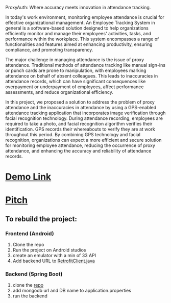 ProxyAuth: Where accuracy meets innovation in attendance tracking.

In today's work environment, monitoring employee attendance is crucial for effective
organizational management. An Employee Tracking System in general is a software-based
solution designed to help organizations efficiently monitor and manage their employees'
activities, tasks, and performance within the workplace. This system encompasses a range of
functionalities and features aimed at enhancing productivity, ensuring compliance, and
promoting transparency.

The major challenge in managing attendance is the issue of proxy attendance. Traditional
methods of attendance tracking like manual sign-ins or punch cards are prone to manipulation,
with employees marking attendance on behalf of absent colleagues. This leads to inaccuracies in
attendance records, which can have significant consequences like overpayment or underpayment
of employees, affect performance assessments, and reduce organizational efficiency.

In this project, we proposed a solution to address the problem of proxy attendance and the
inaccuracies in attendance by using a GPS-enabled attendance tracking application that
incorporates image verification through facial recognition technology. During attendance
recording, employees are required to take a photo, and facial recognition algorithm verifies their
identification. GPS records their whereabouts to verify they are at work throughout this period.
By combining GPS technology and facial recognition, organizations can expect a more efficient
and secure solution for monitoring employee attendance, reducing the occurrence of proxy
attendance, and enhancing the accuracy and reliability of attendance records.

# [Demo Link](https://drive.google.com/file/d/1MalGSODvQtrU_xNe8AcwdnapLY4P0T9B/view?usp=drive_link)

# [Pitch](https://drive.google.com/file/d/1KnudiRGRkNyzNAls6q3noO6vvehvPFe1/view?usp=drive_link)

## To rebuild the project:
### Frontend (Android)
1. Clone the repo
2. Run the project on Android studios
3. create an emulator with a min of 33 API
4. Add backend URL to [RetrofitClient.java](src/main/java/com/example/checking/Service/RetrofitClient.java)

### Backend (Spring Boot)
1. clone the [repo](https://github.com/chisunku/proxyAuthAPIs.git)
2. add mongodb url and DB name to application.properties
3. run the backend 
